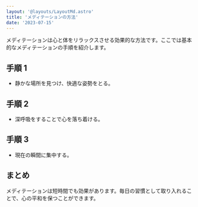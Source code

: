 ```yaml
---
layout: '@layouts/LayoutMd.astro'
title: 'メディテーションの方法'
date: '2023-07-15'
---
```


メディテーションは心と体をリラックスさせる効果的な方法です。ここでは基本的なメディテーションの手順を紹介します。

## 手順 1

- 静かな場所を見つけ、快適な姿勢をとる。

## 手順 2

- 深呼吸をすることで心を落ち着ける。

## 手順 3

- 現在の瞬間に集中する。

## まとめ

メディテーションは短時間でも効果があります。毎日の習慣として取り入れることで、心の平和を保つことができます。
